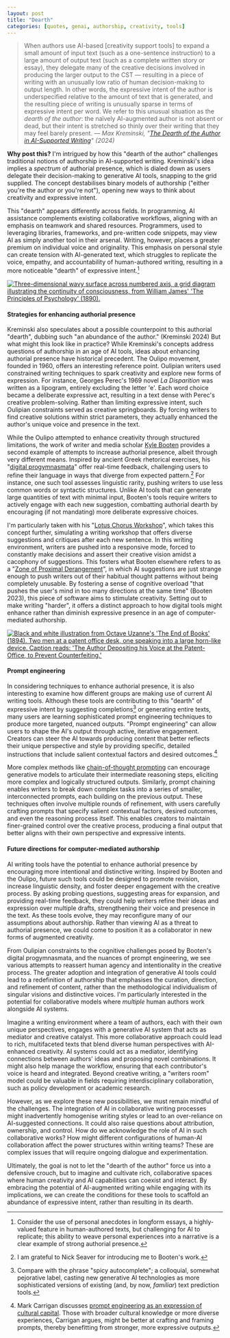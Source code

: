 ```yaml
---
layout: post  
title: "Dearth"
categories: [quotes, genai, authorship, creativity, tools]
---
```


> When authors use AI-based [creativity support tools] to expand a small amount of input text (such as a one-sentence instruction) to a large amount of output text (such as a complete written story or essay), they delegate many of the creative decisions involved in producing the larger output to the CST — resulting in a piece of writing with an unusually low ratio of human decision-making to output length. In other words, the expressive intent of the author is underspecified relative to the amount of text that is generated, and the resulting piece of writing is unusually sparse in terms of expressive intent per word. We refer to this unusual situation as the _dearth of the author_: the naïvely AI-augmented author is not absent or dead, but their intent is stretched so thinly over their writing that they may feel barely present.
<cite>— Max Kreminski, "[The Dearth of the Author in AI-Supported Writing](https://doi.org/10.48550/arXiv.2404.10289)" (2024)</cite>

**Why post this?** I'm intrigued by how this "dearth of the author" challenges traditional notions of authorship in AI-supported writing. Kreminski's idea implies a _spectrum_ of authorial presence, which is dialed down as users delegate their decision-making to generative AI tools, snapping to the grid supplied. The concept destabilises binary models of authorship ("either you're the author or you're not"), opening new ways to think about creativity and expressive intent.

This "dearth" appears differently across fields. In programming, AI assistance complements existing collaborative workflows, aligning with an emphasis on teamwork and shared resources. Programmers, used to leveraging libraries, frameworks, and pre-written code snippets, may view AI as simply another tool in their arsenal. Writing, however, places a greater premium on individual voice and originality. This emphasis on personal style can create tension with AI-generated text, which struggles to replicate the voice, empathy, and accountability of human-authored writing, resulting in a more noticeable "dearth" of expressive intent.[^1]

<a href="http://files.justinpickard.net/images/log/2024/06/stream-of-thought.jpg"><img class="img-padded" src="http://files.justinpickard.net/images/log/2024/06/stream-of-thought.jpg" alt="Three-dimensional wavy surface across numbered axis, a grid diagram illustrating the continuity of consciousness, from William James' 'The Principles of Psychology' (1890)."></a>

#### **Strategies for enhancing authorial presence**

Kreminski also speculates about a possible counterpoint to this authorial "dearth", dubbing such "an abundance of the author." (Kreminski 2024) But what might this look like in practice? While Kreminski's concepts address questions of authorship in an age of AI tools, ideas about enhancing authorial presence have historical precedent. The Oulipo movement, founded in 1960, offers an interesting reference point. Oulipian writers used constrained writing techniques to spark creativity and explore new forms of expression. For instance, Georges Perec's 1969 novel _La Disparition_ was written as a lipogram, entirely excluding the letter 'e'. Each word choice became a deliberate expressive act, resulting in a text dense with Perec's creative problem-solving. Rather than limiting expressive intent, such Oulipian constraints served as creative springboards. By forcing writers to find creative solutions within strict parameters, they actually enhanced the author's unique voice and presence in the text.

While the Oulipo attempted to enhance creativity through structured limitations, the work of writer and media scholar [Kyle Booten](https://www.kylebooten.me/about.html) provides a second example of attempts to increase authorial presence, albeit through very different means. Inspired by ancient Greek rhetorical exercises, his "[digital progymnasmata](https://www.kylebooten.me/progym.html)" offer real-time feedback, challenging users to refine their language in ways that diverge from expected pattern.[^2] For instance, one such tool assesses linguistic rarity, pushing writers to use less common words or syntactic structures. Unlike AI tools that can generate large quantities of text with minimal input, Booten's tools require writers to actively engage with each new suggestion, combatting authorial dearth by encouraging (if not mandating) more deliberate expressive choices.

I'm particularly taken with his "[Lotus Chorus Workshop](https://2023.xcoax.org/pdf/booten.pdf)", which takes this concept further, simulating a writing workshop that offers diverse suggestions and critiques after each new sentence. In this writing environment, writers are pushed into a responsive mode, forced to constantly make decisions and assert their creative vision amidst a cacophony of suggestions. This fosters what Booten elsewhere refers to as a "[Zone of Proximal Derangement](https://electronicbookreview.com/essay/making-writing-harder-computer-mediated-authorship-and-the-problem-of-care/)", in which AI suggestions are just strange enough to push writers out of their habitual thought patterns without being completely unusable. By fostering a sense of cognitive overload "that pushes the user's mind in too many directions at the same time" (Booten 2023), this piece of software aims to stimulate creativity. Setting out to make writing "harder", it offers a distinct approach to how digital tools might enhance rather than diminish expressive presence in an age of computer-mediated authorship.

<a href="http://files.justinpickard.net/images/log/2024/06/the-author-depositing-his-voice.jpg"><img class="img-padded" src="http://files.justinpickard.net/images/log/2024/06/the-author-depositing-his-voice.jpg" alt="Black and white illustration from Octave Uzanne's 'The End of Books' (1894). Two men at a patent office desk, one speaking into a large horn-like device. Caption reads: 'The Author Depositing his Voice at the Patent-Office, to Prevent Counterfeiting.'"></a>

#### **Prompt engineering**

In considering techniques to enhance authorial presence, it is also interesting to examine how different groups are making use of current AI writing tools. Although these tools are contributing to this "dearth" of expressive intent by suggesting completions[^3] or generating entire texts, many users are learning sophisticated prompt engineering techniques to produce more targeted, nuanced outputs. "Prompt engineering" can allow users to shape the AI's output through active, iterative engagement. Creators can steer the AI towards producing content that better reflects their unique perspective and style by providing specific, detailed instructions that include salient contextual factors and desired outcomes.[^4]
 
More complex methods like [chain-of-thought prompting](https://doi.org/10.48550/arXiv.2201.11903) can encourage generative models to articulate their intermediate reasoning steps, eliciting more complex and logically structured outputs. Similarly, prompt chaining enables writers to break down complex tasks into a series of smaller, interconnected prompts, each building on the previous output. These techniques often involve multiple rounds of refinement, with users carefully crafting prompts that specify salient contextual factors, desired outcomes, and even the reasoning process itself. This enables creators to maintain finer-grained control over the creative process, producing a final output that better aligns with their own perspective and expressive intents.

#### **Future directions for computer-mediated authorship**

AI writing tools have the potential to enhance authorial presence by encouraging more intentional and distinctive writing. Inspired by Booten and the Oulipo, future such tools could be designed to promote revision, increase linguistic density, and foster deeper engagement with the creative process. By asking probing questions, suggesting areas for expansion, and providing real-time feedback, they could help writers refine their ideas and expression over multiple drafts, strengthening their voice and presence in the text. As these tools evolve, they may reconfigure many of our assumptions about authorship. Rather than viewing AI as a threat to authorial presence, we could come to position it as a collaborator in new forms of augmented creativity. 

From Oulipian constraints to the cognitive challenges posed by Booten's digital progymnasmata, and the nuances of prompt engineering, we see various attempts to reassert human agency and intentionality in the creative process. The greater adoption and integration of generative AI tools could lead to a redefinition of authorship that emphasises the curation, direction, and refinement of content, rather than the methodological individualism of singular visions and distinctive voices. I'm particularly interested in the potential for collaborative models where _multiple_ human authors work alongside AI systems.

Imagine a writing environment where a team of authors, each with their own unique perspectives, engages with a generative AI system that acts as mediator and creative catalyst. This more collaborative approach could lead to rich, multifaceted texts that blend diverse human perspectives with AI-enhanced creativity. AI systems could act as a mediator, identifying connections between authors' ideas and proposing novel combinations. It might also help manage the workflow, ensuring that each contributor's voice is heard and integrated. Beyond creative writing, a "writers room" model could be valuable in fields requiring interdisciplinary collaboration, such as policy development or academic research.

However, as we explore these new possibilities, we must remain mindful of the challenges. The integration of AI in collaborative writing processes might inadvertently homogenise writing styles or lead to an over-reliance on AI-suggested connections. It could also raise questions about attribution, ownership, and control. How do we acknowledge the role of AI in such collaborative works? How might different configurations of human-AI collaboration affect the power structures within writing teams? These are complex issues that will require ongoing dialogue and experimentation.

Ultimately, the goal is not to let the "dearth of the author" force us into a defensive crouch, but to imagine and cultivate rich, collaborative spaces where human creativity and AI capabilities can coexist and interact. By embracing the potential of AI-augmented writing while engaging with its implications, we can create the conditions for these tools to scaffold an abundance of expressive intent, rather than resulting in its dearth.

[^1]: Consider the use of personal anecdotes in longform essays, a highly-valued feature in human-authored texts, but challenging for AI to replicate; this ability to weave personal experiences into a narrative is a clear example of strong authorial presence.
[^2]: I am grateful to Nick Seaver for introducing me to Booten's work.
[^3]: Compare with the phrase "spicy autocomplete"; a colloquial, somewhat pejorative label, casting new generative AI technologies as more sophisticated versions of existing (and, by now, _familiar_) text prediction tools.
[^4]: Mark Carrigan discusses [prompt engineering as an expression of cultural capital](https://markcarrigan.net/2024/05/17/prompt-engineering-is-an-expression-of-cultural-capital/). Those with broader cultural knowledge or more diverse experiences, Carrigan argues, might be better at crafting and framing prompts, thereby benefitting from stronger, more expressive outputs.